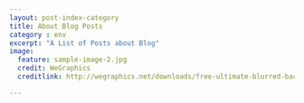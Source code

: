 ```yaml
---
layout: post-index-category
title: About Blog Posts
category : env
excerpt: "A List of Posts about Blog"
image:
  feature: sample-image-2.jpg
  credit: WeGraphics
  creditlink: http://wegraphics.net/downloads/free-ultimate-blurred-background-pack/

---
```


